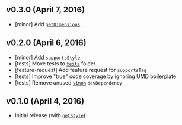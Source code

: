 ## v0.3.0 (April 7, 2016)
- [minor] Add [`getDimensions`](docs/getDimensions.md)

## v0.2.0 (April 6, 2016)
- [minor] Add [`supportsStyle`](docs/supportsStyle.md)
- [tests] Move tests to [`tests`](tests/) folder
- [feature-request] Add feature request for `supportsTag`
- [tests] Improve "true" code coverage by ignoring UMD boilerplate
- [tests] Remove unused [`sinon`](https://github.com/sinonjs/sinon) `devDependency`

## v0.1.0 (April 4, 2016)
- Initial release (with [`getStyle`](docs/getStyle.md))
